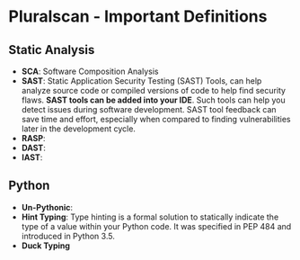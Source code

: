 # Pluralscan - Important Definitions

## Static Analysis

- **SCA**: Software Composition Analysis
- **SAST**: Static Application Security Testing (SAST) Tools, can help analyze source code or compiled versions of code to help find security flaws. **SAST tools can be added into your IDE**. Such tools can help you detect issues during software development. SAST tool feedback can save time and effort, especially when compared to finding vulnerabilities later in the development cycle.
- **RASP**: 
- **DAST**:
- **IAST**:

## Python

- **Un-Pythonic**: 
- **Hint Typing**: Type hinting is a formal solution to statically indicate the type of a value within your Python code. It was specified in PEP 484 and introduced in Python 3.5.
- **Duck Typing**
